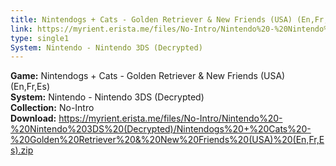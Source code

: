 ```yaml
---
title: Nintendogs + Cats - Golden Retriever & New Friends (USA) (En,Fr,Es)
link: https://myrient.erista.me/files/No-Intro/Nintendo%20-%20Nintendo%203DS%20(Decrypted)/Nintendogs%20+%20Cats%20-%20Golden%20Retriever%20&%20New%20Friends%20(USA)%20(En,Fr,Es).zip
type: single1
System: Nintendo - Nintendo 3DS (Decrypted)
---
```

<b>Game:</b> Nintendogs + Cats - Golden Retriever & New Friends (USA) (En,Fr,Es)<br>
<b>System:</b> Nintendo - Nintendo 3DS (Decrypted)<br>
<b>Collection:</b> No-Intro<br>
<b>Download:</b> https://myrient.erista.me/files/No-Intro/Nintendo%20-%20Nintendo%203DS%20(Decrypted)/Nintendogs%20+%20Cats%20-%20Golden%20Retriever%20&%20New%20Friends%20(USA)%20(En,Fr,Es).zip